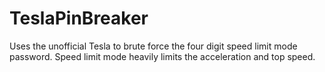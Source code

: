# TeslaPinBreaker
Uses the unofficial Tesla to brute force the four digit speed limit mode password. Speed limit mode heavily limits the acceleration and top speed.
